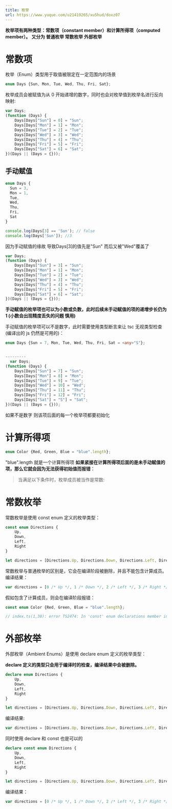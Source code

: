 ```yaml
---
title: 枚举
url: https://www.yuque.com/u21419265/xu5hud/doxz07
---
```


**枚举项有两种类型：常数项（constant member）和计算所得项（computed member）。**
**又分为 普通枚举 常数枚举 外部枚举** <a name="TGNYB"></a>

# **常数项**

枚举（Enum）类型用于取值被限定在一定范围内的场景

```typescript
enum Days {Sun, Mon, Tue, Wed, Thu, Fri, Sat};
```

枚举成员会被赋值为从 0 开始递增的数字，同时也会对枚举值到枚举名进行反向映射:

```typescript
var Days;
(function (Days) {
    Days[Days["Sun"] = 0] = "Sun";
    Days[Days["Mon"] = 1] = "Mon";
    Days[Days["Tue"] = 2] = "Tue";
    Days[Days["Wed"] = 3] = "Wed";
    Days[Days["Thu"] = 4] = "Thu";
    Days[Days["Fri"] = 5] = "Fri";
    Days[Days["Sat"] = 6] = "Sat";
})(Days || (Days = {}));
```

<a name="do2Eu"></a>

## 手动赋值

```typescript
enum Days {
  Sun = 3,
  Mon = 1,
  Tue,
  Wed,
  Thu,
  Fri,
  Sat
}

console.log(Days[3] == 'Sun'); // false
console.log(Days['Sun']); //3
```

因为手动赋值的缘故 导致Days\[3]的值先是"Sun" 而后又被"Wed"覆盖了

```typescript
var Days;
(function (Days) {
    Days[Days["Sun"] = 3] = "Sun";
    Days[Days["Mon"] = 1] = "Mon";
    Days[Days["Tue"] = 2] = "Tue";
    Days[Days["Wed"] = 3] = "Wed";
    Days[Days["Thu"] = 4] = "Thu";
    Days[Days["Fri"] = 5] = "Fri";
    Days[Days["Sat"] = 6] = "Sat";
})(Days || (Days = {}));
```

**手动赋值的枚举项也可以为小数或负数，此时后续未手动赋值的项的递增步长仍为 1 (小数会出现精度丢失的问题 慎用)**

手动赋值的枚举项可以不是数字，此时需要使用类型断言来让 tsc 无视类型检查 (编译出的 js 仍然是可用的)：

```typescript
enum Days {Sun = 7, Mon, Tue, Wed, Thu, Fri, Sat = <any>"S"};


---------
  var Days;
(function (Days) {
    Days[Days["Sun"] = 7] = "Sun";
    Days[Days["Mon"] = 8] = "Mon";
    Days[Days["Tue"] = 9] = "Tue";
    Days[Days["Wed"] = 10] = "Wed";
    Days[Days["Thu"] = 11] = "Thu";
    Days[Days["Fri"] = 12] = "Fri";
    Days[Days["Sat"] = "S"] = "Sat";
})(Days || (Days = {}));
```

如果不是数字 则该项后面的每一个枚举项都要初始化 <a name="HhCBa"></a>

# **计算所得项**

```typescript
enum Color {Red, Green, Blue = "blue".length};
```

"blue".length 就是一个计算所得项
**如果紧接在计算所得项后面的是未手动赋值的项，那么它就会因为无法获得初始值而报错**：

> 当满足以下条件时，枚举成员被当作是常数:

<a name="zod35"></a>

# 常数枚举

常数枚举是使用 const enum 定义的枚举类型：

```typescript
const enum Directions {
    Up,
    Down,
    Left,
    Right
}

let directions = [Directions.Up, Directions.Down, Directions.Left, Directions.Right];
```

常数枚举与普通枚举的区别是，它会在编译阶段被删除，并且不能包含计算成员。
编译结果：

```javascript
var directions = [0 /* Up */, 1 /* Down */, 2 /* Left */, 3 /* Right */];
```

假如包含了计算成员，则会在编译阶段报错：

```typescript
const enum Color {Red, Green, Blue = "blue".length};

// index.ts(1,38): error TS2474: In 'const' enum declarations member initializer must be constant expression.
```

<a name="viY47"></a>

# 外部枚举

外部枚举（Ambient Enums）是使用 declare enum 定义的枚举类型：

**declare 定义的类型只会用于编译时的检查，编译结果中会被删除。**

```typescript
declare enum Directions {
    Up,
    Down,
    Left,
    Right
}

let directions = [Directions.Up, Directions.Down, Directions.Left, Directions.Right];
```

编译结果:

```typescript
var directions = [Directions.Up, Directions.Down, Directions.Left, Directions.Right];
```

同时使用 declare 和 const 也是可以的

```typescript
declare const enum Directions {
    Up,
    Down,
    Left,
    Right
}

let directions = [Directions.Up, Directions.Down, Directions.Left, Directions.Right];
```

编译结果：

```typescript
var directions = [0 /* Up */, 1 /* Down */, 2 /* Left */, 3 /* Right */];
```
